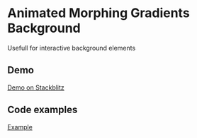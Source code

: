 # Animated Morphing Gradients Background

Usefull for interactive background elements

## Demo

[Demo on Stackblitz](https://stackblitz.com/~/github.com/valado/dynamic-gradient)

## Code examples

[Example](https://github.com/valado/dynamic-gradient/blob/main/src/App.tsx)
